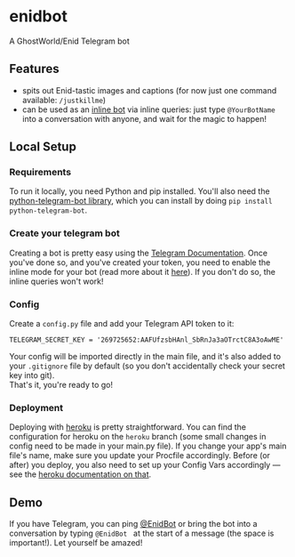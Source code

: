 # enidbot
A GhostWorld/Enid Telegram bot

## Features

- spits out Enid-tastic images and captions (for now just one command available: `/justkillme`)
- can be used as an [inline bot](https://core.telegram.org/bots/inline) via inline queries: just type `@YourBotName` into a conversation with anyone, and wait for the magic to happen!

## Local Setup

### Requirements
To run it locally, you need Python and pip installed. You'll also need the [python-telegram-bot library](https://github.com/python-telegram-bot/python-telegram-bot), which you can install by doing `pip install python-telegram-bot`.

### Create your telegram bot

Creating a bot is pretty easy using the [Telegram Documentation](https://core.telegram.org/bots#3-how-do-i-create-a-bot). Once you've done so, and you've created your token, you need to enable the inline mode for your bot (read more about it [here](https://core.telegram.org/bots/inline)). If you don't do so, the inline queries won't work!

### Config

Create a `config.py` file and add your Telegram API token to it:

```
TELEGRAM_SECRET_KEY = '269725652:AAFUfzsbHAnl_SbRnJa3aOTrctC8A3oAwME'
```

Your config will be imported directly in the main file, and it's also added to your `.gitignore` file by default (so you don't accidentally check your secret key into git).  
That's it, you're ready to go!

### Deployment

Deploying with [heroku](https://heroku.com/) is pretty straightforward. You can find the configuration for heroku on the `heroku` branch (some small changes in config need to be made in your main.py file). If you change your app's main file's name, make sure you update your Procfile accordingly. Before (or after) you deploy, you also need to set up your Config Vars accordingly — see the [heroku documentation on that](https://devcenter.heroku.com/articles/config-vars).

## Demo

If you have Telegram, you can ping [@EnidBot](https://telegram.me/EnidBot) or bring the bot into a conversation by typing `@EnidBot ` at the start of a message (the space is important!). Let yourself be amazed!
